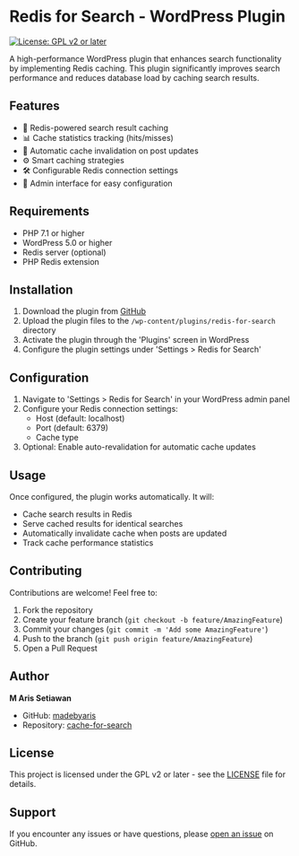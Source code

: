 # Redis for Search - WordPress Plugin

[![License: GPL v2 or later](https://img.shields.io/badge/License-GPL%20v2%20or%20later-blue.svg)](https://www.gnu.org/licenses/gpl-2.0.html)

A high-performance WordPress plugin that enhances search functionality by implementing Redis caching. This plugin significantly improves search performance and reduces database load by caching search results.

## Features

- 🚀 Redis-powered search result caching
- 📊 Cache statistics tracking (hits/misses)
- 🔄 Automatic cache invalidation on post updates
- ⚙️ Smart caching strategies
- 🛠️ Configurable Redis connection settings
- 🎯 Admin interface for easy configuration

## Requirements

- PHP 7.1 or higher
- WordPress 5.0 or higher
- Redis server (optional)
- PHP Redis extension

## Installation

1. Download the plugin from [GitHub](https://github.com/madebyaris/cache-for-search)
2. Upload the plugin files to the `/wp-content/plugins/redis-for-search` directory
3. Activate the plugin through the 'Plugins' screen in WordPress
4. Configure the plugin settings under 'Settings > Redis for Search'

## Configuration

1. Navigate to 'Settings > Redis for Search' in your WordPress admin panel
2. Configure your Redis connection settings:
   - Host (default: localhost)
   - Port (default: 6379)
   - Cache type
3. Optional: Enable auto-revalidation for automatic cache updates

## Usage

Once configured, the plugin works automatically. It will:
- Cache search results in Redis
- Serve cached results for identical searches
- Automatically invalidate cache when posts are updated
- Track cache performance statistics

## Contributing

Contributions are welcome! Feel free to:
1. Fork the repository
2. Create your feature branch (`git checkout -b feature/AmazingFeature`)
3. Commit your changes (`git commit -m 'Add some AmazingFeature'`)
4. Push to the branch (`git push origin feature/AmazingFeature`)
5. Open a Pull Request

## Author

**M Aris Setiawan**
- GitHub: [madebyaris](http://github.com/madebyaris)
- Repository: [cache-for-search](https://github.com/madebyaris/cache-for-search)

## License

This project is licensed under the GPL v2 or later - see the [LICENSE](https://www.gnu.org/licenses/gpl-2.0.html) file for details.

## Support

If you encounter any issues or have questions, please [open an issue](https://github.com/madebyaris/cache-for-search/issues) on GitHub.
